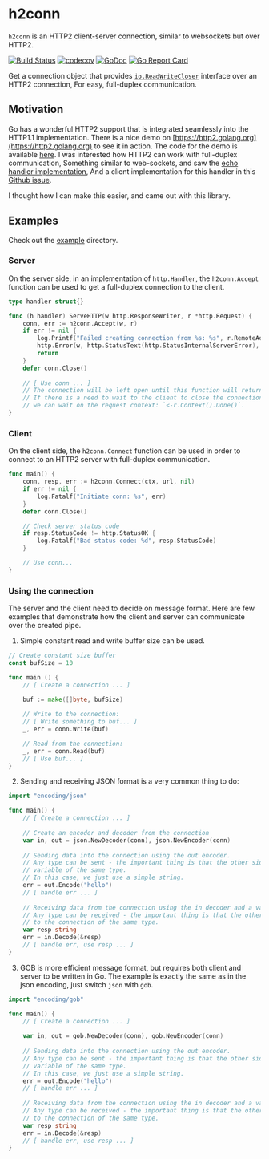 # h2conn

`h2conn` is an HTTP2 client-server connection, similar to websockets but over HTTP2.

[![Build Status](https://travis-ci.org/posener/h2conn.svg?branch=master)](https://travis-ci.org/posener/h2conn)
[![codecov](https://codecov.io/gh/posener/h2conn/branch/master/graph/badge.svg)](https://codecov.io/gh/posener/h2conn)
[![GoDoc](https://godoc.org/github.com/posener/h2conn?status.svg)](http://godoc.org/github.com/posener/h2conn)
[![Go Report Card](https://goreportcard.com/badge/github.com/posener/h2conn)](https://goreportcard.com/report/github.com/posener/h2conn)

Get a connection object that provides [`io.ReadWriteCloser`](https://golang.org/pkg/io/#ReadWriteCloser)
interface over an HTTP2 connection, For easy, full-duplex communication.

## Motivation

Go has a wonderful HTTP2 support that is integrated seamlessly into the HTTP1.1 implementation.
There is a nice demo on [https://http2.golang.org](https://http2.golang.org) to see it in action.
The code for the demo is available [here](https://github.com/golang/net/tree/master/http2/h2demo).
I was interested how HTTP2 can work with full-duplex communication, Something similar to web-sockets, 
and saw the [echo handler implementation](https://github.com/golang/net/blob/a680a1efc54dd51c040b3b5ce4939ea3cf2ea0d1/http2/h2demo/h2demo.go#L136-L164),
And a client implementation for this handler in this [Github issue](https://github.com/golang/go/issues/13444#issuecomment-161115822).

I thought how I can make this easier, and came out with this library.

## Examples

Check out the [example](https://github.com/posener/h2conn/tree/master/example) directory.

### Server

On the server side, in an implementation of `http.Handler`, the `h2conn.Accept` function
can be used to get a full-duplex connection to the client.


```go
type handler struct{}

func (h handler) ServeHTTP(w http.ResponseWriter, r *http.Request) {
	conn, err := h2conn.Accept(w, r)
	if err != nil {
		log.Printf("Failed creating connection from %s: %s", r.RemoteAddr, err)
		http.Error(w, http.StatusText(http.StatusInternalServerError), http.StatusInternalServerError)
		return
	}
	defer conn.Close() 
	
	// [ Use conn ... ]
	// The connection will be left open until this function will return.
	// If there is a need to wait to the client to close the connection,
	// we can wait on the request context: `<-r.Context().Done()`.
}
```

### Client

On the client side, the `h2conn.Connect` function can be used in order to connect to an HTTP2 server
with full-duplex communication.

```go
func main() {
    conn, resp, err := h2conn.Connect(ctx, url, nil)
	if err != nil {
		log.Fatalf("Initiate conn: %s", err)
	}
	defer conn.Close()

	// Check server status code
	if resp.StatusCode != http.StatusOK {
		log.Fatalf("Bad status code: %d", resp.StatusCode)
	}

	// Use conn...
}
```

### Using the connection

The server and the client need to decide on message format.
Here are few examples that demonstrate how the client and server can communicate over the created pipe.

1. Simple constant read and write buffer size can be used.

```go
// Create constant size buffer
const bufSize = 10

func main () {
	// [ Create a connection ... ]
	
    buf := make([]byte, bufSize)

    // Write to the connection:
    // [ Write something to buf... ]
    _, err = conn.Write(buf)

    // Read from the connection:
    _, err = conn.Read(buf)
    // [ Use buf... ]
}
```

2. Sending and receiving JSON format is a very common thing to do:

```go
import "encoding/json"

func main() {
	// [ Create a connection ... ]
	
	// Create an encoder and decoder from the connection
	var in, out = json.NewDecoder(conn), json.NewEncoder(conn)
	
    // Sending data into the connection using the out encoder.	
    // Any type can be sent - the important thing is that the other side will read with a
    // variable of the same type.
    // In this case, we just use a simple string.
	err = out.Encode("hello")
	// [ handle err ... ]
	
	// Receiving data from the connection using the in decoder and a variable.
    // Any type can be received - the important thing is that the other side will write data
    // to the connection of the same type.
	var resp string
    err = in.Decode(&resp)	
    // [ handle err, use resp ... ]
}
```

3. GOB is more efficient message format, but requires both client and server to be written in Go.
   The example is exactly the same as in the json encoding, just switch `json` with `gob`.

```go
import "encoding/gob"

func main() {
	// [ Create a connection ... ]
	
	var in, out = gob.NewDecoder(conn), gob.NewEncoder(conn)
	
    // Sending data into the connection using the out encoder.	
    // Any type can be sent - the important thing is that the other side will read with a
    // variable of the same type.
    // In this case, we just use a simple string.
	err = out.Encode("hello")
	// [ handle err ... ]
	
	// Receiving data from the connection using the in decoder and a variable.
    // Any type can be received - the important thing is that the other side will write data
    // to the connection of the same type.
	var resp string
    err = in.Decode(&resp)	
    // [ handle err, use resp ... ]
}
```
